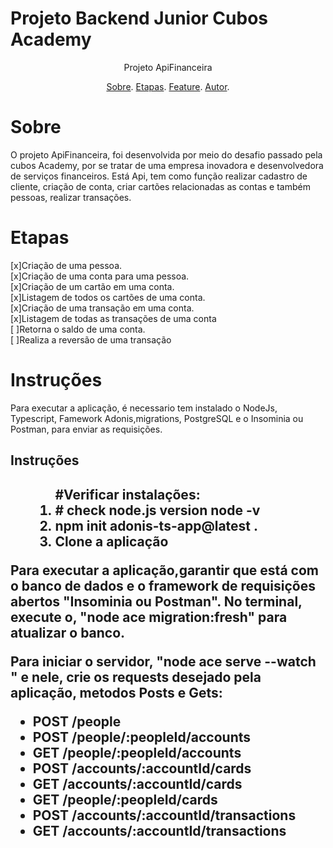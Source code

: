 
#  Projeto Backend Junior Cubos Academy

<p align = "center">Projeto ApiFinanceira</p>


<p align = "center">
<a href="#Sobre">Sobre</a>.
<a href="#Etapas">Etapas</a>.
<a href="#Feature">Feature</a>.
<a href="">Autor</a>.
</p>

# Sobre
<p>O projeto ApiFinanceira, foi desenvolvida por meio do desafio passado pela cubos Academy, por se tratar de uma empresa inovadora e desenvolvedora de serviços financeiros. Está  Api, tem como função realizar cadastro de cliente, criação de conta, criar cartões relacionadas as contas e também pessoas, realizar transações. </p>


# Etapas


[x]Criação de uma pessoa. <br>
[x]Criação de uma conta para uma pessoa.<br>
[x]Criação de um cartão em uma conta.<br>
[x]Listagem de todos os cartões de uma conta.<br>
[x]Criação de uma transação em uma conta.<br>
[x]Listagem de todas as transações de uma conta<br>
[ ]Retorna o saldo de uma conta.<br>
[ ]Realiza a reversão de uma transação

# Instruções
<p>Para executar a aplicação, é necessario tem instalado o NodeJs, Typescript, Famework Adonis,migrations, PostgreSQL e o Insominia ou Postman, para enviar as requisições.</p>

<h2>Instruções<h2>
<ul>
<ol>
#Verificar instalações:
<li># check node.js version
node -v</li>
<li>npm init adonis-ts-app@latest .</li> 
<li>Clone a aplicação</li>

</ol>
</ul>

<p>Para executar a aplicação,garantir que está com o banco de dados e o framework de requisições abertos "Insominia ou Postman". No terminal, execute o, "node ace migration:fresh" para atualizar o banco. </p>
<p>Para iniciar o servidor, "node ace serve --watch  " e nele, crie os requests desejado pela aplicação, metodos Posts e Gets:
<ul>
<li>POST /people</li>
<li>POST /people/:peopleId/accounts</li> 
<li>GET /people/:peopleId/accounts</li>
<li>POST /accounts/:accountId/cards</li>
<li>GET /accounts/:accountId/cards</li>
<li>GET /people/:peopleId/cards</li>
<li>POST /accounts/:accountId/transactions</li>
<li>GET /accounts/:accountId/transactions</li>

</ul>
</p>


